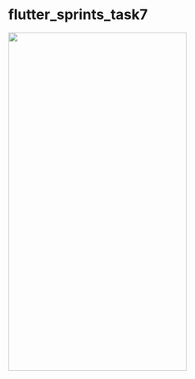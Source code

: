 # flutter_sprints_task7
<image src='https://user-images.githubusercontent.com/90774185/135147527-2a71c098-0e1a-47a4-9149-4d829481a64d.gif' height='680' width='360'>
